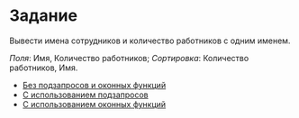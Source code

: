 # Задание

Вывести имена сотрудников и количество работников с одним именем.

*Поля*: Имя, Количество работников; *Сортировка*: Количество работников, Имя.

* [Без подзапросов и оконных функций](1.sql)
* [С использованием подзапросов](2.sql)
* [С использованием оконных функций](3.sql)
